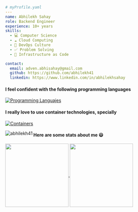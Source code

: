 ```yaml
# myProfile.yaml
---
name: Abhilekh Sahay
role: Backend Engineer
experience: 10+ years
skills:
  - 💻 Computer Science
  - ☁️ Cloud Computing
  - 🔂 DevOps Culture
  - ✅ Problem Solving
  - 📄 Infrastructure as Code

contact:
  email: adven.abhisahay@gmail.com
  github: https://github.com/abhilekh41
  linkedin: https://www.linkedin.com/in/abhilekhsahay
```

#### I feel confident with the following programming languages
[![Programming Languajes](https://skillicons.dev/icons?i=py,java,kotlin,go,nodejs,rust)](https://skillicons.dev)

#### I really love to use container technologies, specially
[![Containers](https://skillicons.dev/icons?i=docker,kubernetes,aws,grafana,postgres,redis)](https://skillicons.dev)

<img align ="left" src="https://komarev.com/ghpvc/?username=abhilekh41&label=Profile%20views&color=0e75b6&style=flat" alt="abhilekh41">

#### Here are some stats about me 😃
<a href="https://github.com/anuraghazra/github-readme-stats">
  <img height=200 align="center" src="https://github-readme-stats.vercel.app/api?username=abhilekh41&theme=transparent&show_icons=true" />
</a>
<a href="https://github.com/anuraghazra/convoychat">
  <img height=200 align="center" src="https://github-readme-stats.vercel.app/api/top-langs?username=abhilekh41&layout=compact&langs_count=10&card_width=290&theme=transparent&show_icons=true" />
</a>
<!---
plusiv/plusiv is a ✨ special ✨ repository because its `README.md` (this file) appears on your GitHub profile.
You can click the Preview link to take a look at your changes.
--->
